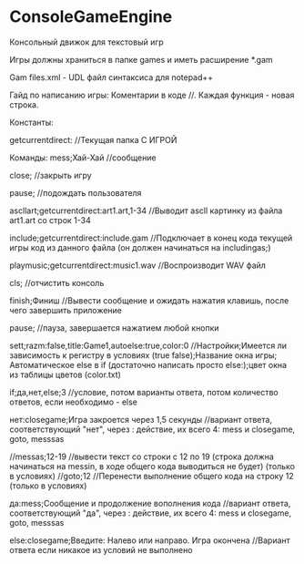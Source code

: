 # ConsoleGameEngine
Консольный движок для текстовый игр 

Игры должны храниться в папке games и иметь расширение *.gam

Gam files.xml - UDL файл синтаксиса для notepad++

Гайд по написанию игры:
Коментарии в коде //. Каждая функция - новая строка.

Константы:

getcurrentdirect: //Текущая папка С ИГРОЙ

Команды:
mess;Хай-Хай //сообщение

close; //закрыть игру

pause; //подождать пользователя

ascllart;getcurrentdirect:art1.art,1-34 //Выводит ascll картинку из файла art1.art со строк 1-34

include;getcurrentdirect:include.gam //Подключает в конец кода текущей игры код из данного файла (он должен начинаться на includingas;)

playmusic;getcurrentdirect:music1.wav //Воспроизводит WAV файл

cls; //отчистить консоль

finish;Финиш //Вывести сообщение и ожидать нажатия клавишь, после чего завершить приложение

pause; //пауза, завершается нажатием любой кнопки

sett;razm:false,title:Game1,autoelse:true,color:0 //Настройки;Имеется ли зависимость к регистру в условиях (true false);Название окна игры; Автоматическое else в if (достаточно написать просто else:);цвет окна из таблицы цветов (color.txt)


if;да,нет,else;3 //условие, потом варианты ответа, потом количество ответов, если необходимо - else

нет:closegame;Игра закроется через 1,5 секунды //вариант ответа, соответствующий "нет", через : действие, их всего 4: mess и closegame, goto, messsas

//messas;12-19 //вывести текст со строки с 12 по 19 (строка должна начинаться на messin, в ходе общего кода выводиться не будет) (только в условиях)
//goto;12 //Перенести выполнение общего кода на строку 12 (только в условиях)

да:mess;Сообщение и продолжение вополнения кода //вариант ответа, соответствующий "да", через : действие, их всего 4: mess и closegame, goto, messsas

else:closegame;Введите: Налево или направо. Игра окончена //Вариант ответа если никакое из условий не выполнено
